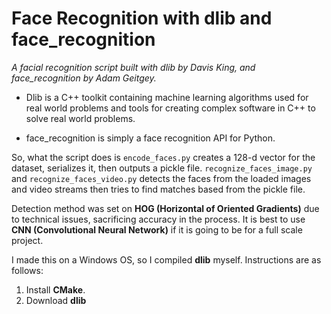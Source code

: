 # Face Recognition with dlib and face_recognition
*A facial recognition script built with dlib by Davis King, and face_recognition by Adam Geitgey.*

* Dlib is a C++ toolkit containing machine learning algorithms used for real world problems and tools for creating complex software in C++ to solve real world problems.

* face_recognition is simply a face recognition API for Python.

So, what the script does is ```encode_faces.py``` creates a 128-d vector for the dataset, serializes it, then outputs a pickle file. ```recognize_faces_image.py``` and ```recognize_faces_video.py``` detects the faces from the loaded images and video streams then tries to find matches based from the pickle file.

Detection method was set on **HOG (Horizontal of Oriented Gradients)** due to technical issues, sacrificing accuracy in the process. It is best to use **CNN (Convolutional Neural Network)** if it is going to be for a full scale project.

I made this on a Windows OS, so I compiled **dlib** myself. Instructions are as follows:
1. Install **CMake**.
2. Download **dlib**
